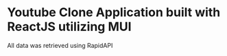 # Youtube Clone Application built with ReactJS utilizing MUI

All data was retrieved using RapidAPI
